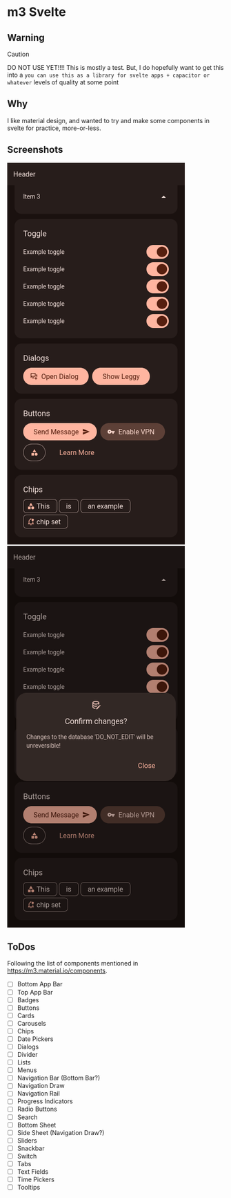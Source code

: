 # m3 Svelte

## Warning
> [!CAUTION]
> DO NOT USE YET!!!! This is mostly a test. But, I do hopefully want to get this into a
> `you can use this as a library for svelte apps + capacitor or whatever` levels of quality at some point

## Why
I like material design, and wanted to try and make some components in svelte for practice, more-or-less.

## Screenshots
![basic.png](.github/basic.png)
![dialog.png](.github/dialog.png)

## ToDos
Following the list of components mentioned in https://m3.material.io/components.

 - [ ] Bottom App Bar
 - [ ] Top App Bar
 - [ ] Badges
 - [ ] Buttons
 - [ ] Cards
 - [ ] Carousels
 - [ ] Chips
 - [ ] Date Pickers
 - [ ] Dialogs
 - [ ] Divider
 - [ ] Lists
 - [ ] Menus
 - [ ] Navigation Bar (Bottom Bar?)
 - [ ] Navigation Draw
 - [ ] Navigation Rail
 - [ ] Progress Indicators
 - [ ] Radio Buttons
 - [ ] Search
 - [ ] Bottom Sheet
 - [ ] Side Sheet (Navigation Draw?)
 - [ ] Sliders
 - [ ] Snackbar
 - [ ] Switch
 - [ ] Tabs
 - [ ] Text Fields
 - [ ] Time Pickers
 - [ ] Tooltips
